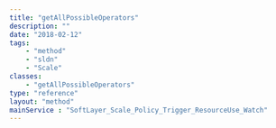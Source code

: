 ```yaml
---
title: "getAllPossibleOperators"
description: ""
date: "2018-02-12"
tags:
    - "method"
    - "sldn"
    - "Scale"
classes:
    - "getAllPossibleOperators"
type: "reference"
layout: "method"
mainService : "SoftLayer_Scale_Policy_Trigger_ResourceUse_Watch"
---
```

